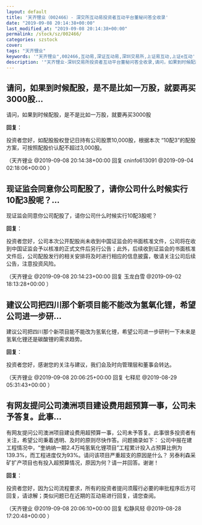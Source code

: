 ```yaml
---
layout: default
title: '天齐锂业（002466）- 深交所互动易投资者互动平台董秘问答全收录'
date: "2019-09-08 20:14:38+00:00"
last_modified_at: "2019-09-08 20:14:38+00:00"
permalink: /stock/sz/002466/
categories: szstock
cover: 
tags: "天齐锂业"
keywords: '"天齐锂业",002466,互动易,深证互动易,深圳交易所,上证易互动,上证e互动'
description: '"天齐锂业-深圳交易所投资者互动平台董秘问答全收录,请问，如果到时候配股，是不是比如一万股，就要再买3000股"'
---
```


## 请问，如果到时候配股，是不是比如一万股，就要再买3000股...

请问，如果到时候配股，是不是比如一万股，就要再买3000股

**回复**：

投资者您好，如配股股权登记日持有公司股票10,000股，根据本次 “10配3”的配股方案，可按照配股价认配不超过3,000股。 

（天齐锂业  @2019-09-08 20:14:38+00:00 回复 cninfo613091  @2019-09-04 02:18:06+00:00 ）

## 现证监会同意你公司配股了，请你公司什么时候实行10配3股呢？...

现证监会同意你公司配股了，请你公司什么时候实行10配3股呢？

**回复**：

投资者您好，公司本次公开配股尚未收到中国证监会的书面核准文件，公司将在收到中国证监会予以核准的正式文件后另行公告；此外，后续收到证监会的书面核准文件后，公司配股发行的相关安排将及时进行相应的信息披露，敬请关注公司后续公告，注意投资风险。 

（天齐锂业  @2019-09-08 20:14:23+00:00 回复 玉龙白雪  @2019-09-02 18:13:28+00:00 ）

## 建议公司把四川那个新项目能不能改为氢氧化锂，希望公司进一步研...

建议公司把四川那个新项目能不能改为氢氧化锂，希望公司进一步研判一下未来是氢氧化锂还是碳酸锂的需求趋势。

**回复**：

投资者您好，感谢您的关注与建议，我们会及时向管理层和董事会转达。 

（天齐锂业  @2019-09-08 20:06:25+00:00 回复 七释尼  @2019-08-29 05:31:43+00:00 ）

## 有网友提问公司澳洲项目建设费用超预算一事，公司未予答复。此事...

有网友提问公司澳洲项目建设费用超预算一事，公司未予答复。此事很多投资者有关注，希望公司秉着透明、及时的原则尽快作答。问题摘录如下：
公司中报在建工程情况中，“奎纳纳一期2.4万吨氢氧化锂项目”工程累计投入占预算比例为139.3%，而工程进度仅为93%。请问该项目严重超支的原因是什么？
另泰利森采矿扩产项目也有投入超预算情况，原因为何？请一并回答。谢谢！

**回复**：

投资者您好，因为公司流程要求，所有的投资者提问须履行必要的审批程序后方可回复，请谅解；类似问题已在近期的互动易进行回复，请您查阅。 

（天齐锂业  @2019-09-08 20:06:10+00:00 回复 松静风轻  @2019-08-28 17:20:48+00:00 ）

